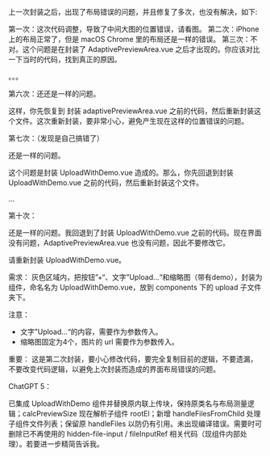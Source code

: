 上一次封装之后，出现了布局错误的问题，并且修复了多次，也没有解决，如下:

第一次：这次代码调整，导致了中间大图的位置错误，请看图。
第二次：iPhone 上的布局正常了，但是 macOS Chrome 里的布局还是一样的错误。
第三次：不对。这个问题是在封装了 AdaptivePreviewArea.vue 之后才出现的。你应该对比一下当时的代码，找到真正的原因。

。。。

第六次：还还是一样的问题。

这样，你先恢复到 封装 adaptivePreviewArea.vue 之前的代码，然后重新封装这个文件。这次重新封装，要非常小心，避免产生现在这样的位置错误的问题。

第七次：（发现是自己搞错了）

还是一样的问题。

这个问题是封装 UploadWithDemo.vue 造成的。那么，你先回退到封装 UploadWithDemo.vue 之前的代码，然后重新封装这个文件。

...

第十次：

还是一样的问题。我回退到了封装 UploadWithDemo.vue 之前的代码。现在界面没有问题，AdaptivePreviewArea.vue 也没有问题，因此不要修改它。

请重新封装 UploadWithDemo.vue。

需求：
灰色区域内，把按钮”+“、文字”Upload...“和缩略图（带有demo），封装为组件，命名名为 UploadWithDemo.vue，放到 components 下的 upload 子文件夹下。

注意：
- 文字”Upload...“的内容，需要作为参数传入。
- 缩略图固定为4个，图片的 url 需要作为参数传入。

重要：
这是第二次封装，要小心修改代码，要完全复制目前的逻辑，不要遗漏，不要改变代码逻辑，以避免上次封装而造成的界面布局错误的问题。

ChatGPT 5：

已集成 UploadWithDemo 组件并替换原内联上传块，保持原类名与布局测量逻辑；calcPreviewSize 现在解析子组件 rootEl；新增 handleFilesFromChild 处理子组件文件列表；保留原 handleFiles 以防仍有引用。未出现编译错误。需要时可删除已不再使用的 hidden-file-input / fileInputRef 相关代码（现组件内部处理）。若要进一步精简告诉我。